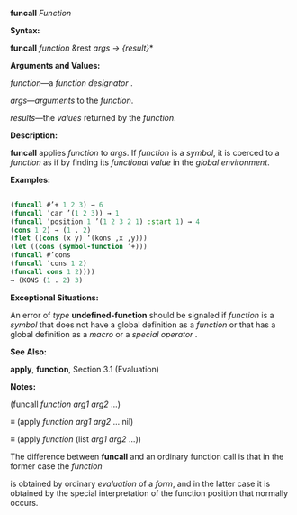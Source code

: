 **funcall** *Function* 



**Syntax:** 



**funcall** *function* &amp;rest *args → \{result\}*\* 



**Arguments and Values:** 



*function*—a *function designator* . 



*args*—*arguments* to the *function*. 



*results*—the *values* returned by the *function*. 



**Description:** 



**funcall** applies *function* to *args*. If *function* is a *symbol*, it is coerced to a *function* as if by finding its *functional value* in the *global environment*. 



**Examples:**
```lisp
 
(funcall #’+ 1 2 3) → 6 
(funcall ’car ’(1 2 3)) → 1 
(funcall ’position 1 ’(1 2 3 2 1) :start 1) → 4 
(cons 1 2) → (1 . 2) 
(flet ((cons (x y) ‘(kons ,x ,y))) 
(let ((cons (symbol-function ’+))) 
(funcall #’cons 
(funcall ’cons 1 2) 
(funcall cons 1 2)))) 
→ (KONS (1 . 2) 3) 

```
**Exceptional Situations:** 



An error of *type* **undefined-function** should be signaled if *function* is a *symbol* that does not have a global definition as a *function* or that has a global definition as a *macro* or a *special operator* . 



**See Also:** 



**apply**, **function**, Section 3.1 (Evaluation) 



**Notes:** 



(funcall *function arg1 arg2* ...) 



*≡* (apply *function arg1 arg2* ... nil) 



*≡* (apply *function* (list *arg1 arg2* ...)) 



The difference between **funcall** and an ordinary function call is that in the former case the *function* 











is obtained by ordinary *evaluation* of a *form*, and in the latter case it is obtained by the special interpretation of the function position that normally occurs. 



